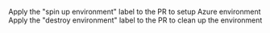 Apply the "spin up environment" label to the PR to setup Azure environment
Apply the "destroy environment" label to the PR to clean up the environment
